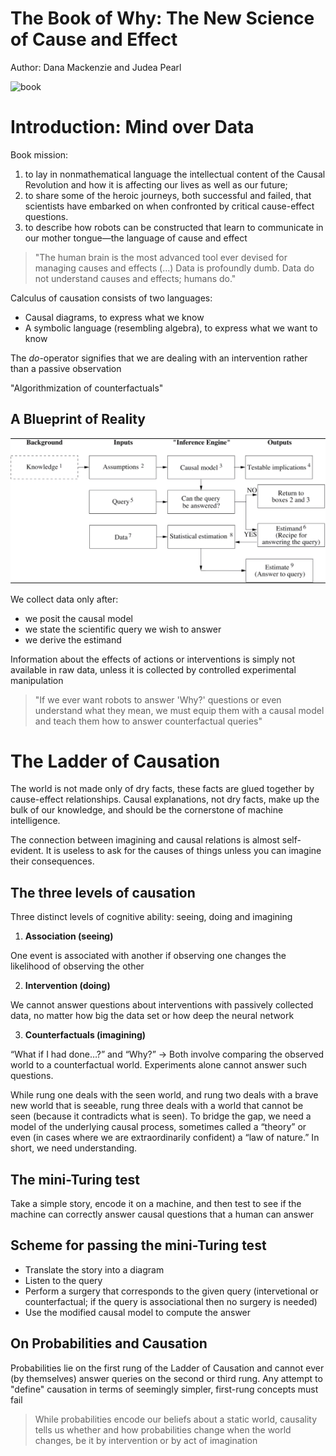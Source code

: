 # The Book of Why: The New Science of Cause and Effect
Author: Dana Mackenzie and Judea Pearl

<img src="https://images-na.ssl-images-amazon.com/images/I/41GY4%2B3eAyL._SX320_BO1,204,203,200_.jpg" title="book" width="150" />

# Introduction: Mind over Data

Book mission:
1. to lay in nonmathematical language the intellectual content of the Causal Revolution and how it
is affecting our lives as well as our future;
1. to share some of the heroic journeys, both successful and failed, that scientists have embarked on when confronted by critical cause-effect questions.
2. to describe how robots can be constructed that learn to communicate in our mother tongue—the language of cause and effect

> "The human brain is the most advanced tool ever devised for managing causes and effects (...) Data is profoundly dumb. Data do not understand causes and effects; humans do."

Calculus of causation consists of two languages: 
- Causal diagrams, to express what we know
- A symbolic language (resembling algebra), to express what we want to know

The *do*-operator signifies that we are dealing with an intervention rather than a passive observation

"Algorithmization of counterfactuals"

## A Blueprint of Reality
![Blueprint of reality](../images/book_of_why_flowchart.png)

We collect data only after:
- we posit the causal model
- we state the scientific query we wish to answer
- we derive the estimand

Information about the effects of actions or interventions is simply not available in raw data, unless it is collected by controlled experimental manipulation

> "If we ever want robots to answer 'Why?' questions or even understand what they mean, we must equip them with a causal model and teach them how to answer counterfactual queries"

# The Ladder of Causation

The world is not made only of dry facts, these facts are glued together by cause-effect relationships. Causal explanations, not dry facts, make up the bulk of our knowledge, and should be the cornerstone of machine intelligence.

The connection between imagining and causal relations is almost self-evident. It is useless to ask for the causes of things unless you can imagine their consequences.

## The three levels of causation

Three distinct levels of cognitive ability: seeing, doing and imagining

1. **Association (seeing)**

One event is associated with another if observing one changes the likelihood of observing the other

2. **Intervention (doing)**

We cannot answer questions about interventions with passively collected data, no matter how big the data set or how deep the neural network

3. **Counterfactuals (imagining)**

“What if I had done…?” and “Why?” -> Both involve comparing the observed world to a counterfactual world. Experiments alone cannot answer such questions. 

While rung one deals with the seen world, and rung two deals with a brave new world that is seeable, rung three deals with a world that cannot be seen (because it contradicts what is seen). To bridge the gap, we need a model of the underlying causal process, sometimes called a “theory” or even (in cases where we are extraordinarily confident) a “law of nature.” In short, we need understanding.

## The mini-Turing test

Take a simple story, encode it on a machine, and then test to see if the machine can correctly answer causal questions that a human can answer

## Scheme for passing the mini-Turing test

- Translate the story into a diagram
- Listen to the query
- Perform a surgery that corresponds to the given query (intervetional or counterfactual; if the query is associational then no surgery is needed)
- Use the modified causal model to compute the answer

## On Probabilities and Causation

Probabilities lie on the first rung of the Ladder of Causation and cannot ever (by themselves) answer queries on the second or third rung. Any attempt to "define" causation in terms of seemingly simpler, first-rung concepts must fail

> While probabilities encode our beliefs about a static world, causality tells us whether and how probabilities change when the world changes, be it by intervention or by act of imagination

